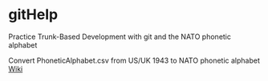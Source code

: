 # gitHelp

Practice Trunk-Based Development with git and the NATO phonetic alphabet

Convert PhoneticAlphabet.csv from US/UK 1943 to NATO phonetic alphabet
[Wiki](https://en.wikipedia.org/wiki/Allied_military_phonetic_spelling_alphabets)
